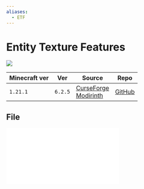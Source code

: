 ```yaml
---
aliases:
  - ETF
---
```


# Entity Texture Features

![](https://raw.githubusercontent.com/Traben-0/Entity_Texture_Features/master/.github/README-assets/icon.png)

| Minecraft ver | Ver     | Source                                                                                                                                                   | Repo                                              |
| ------------- | ------- | -------------------------------------------------------------------------------------------------------------------------------------------------------- | ------------------------------------------------- |
| `1.21.1`      | `6.2.5` | [CurseForge](https://www.curseforge.com/minecraft/mc-mods/entity-texture-features-fabric)<br>[Modirinth](https://modrinth.com/mod/entitytexturefeatures) | [GitHub](https://github.com/Traben-0/EmissiveMod) |

## File
![entity_texture_features_neoforge_1.21-6.2.5](../src/mods/entity_texture_features_neoforge_1.21-6.2.5.jar)